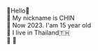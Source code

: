 🤝Hello🤝
<br>
💬 My nickname is CHIN
<br>
💬 Now 2023. I'am 15 year old
<br>
💬 I live in Thailand🇹🇭
<br>
💬
💬


